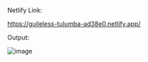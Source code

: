Netlify Link:

https://guileless-tulumba-ad38e0.netlify.app/

Output:

![image](https://user-images.githubusercontent.com/108753012/201508524-8bbf3a77-ef7a-457d-8400-2d7f740a5cb5.png)
